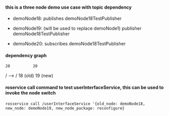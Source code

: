 #### this is a three node demo use case with topic dependency
- demoNode18: 
    publishes demoNode18TestPublisher

- demoNode19: (will be used to replace demoNode1)
    publisher demoNode18TestPublisher

- demoNode20:
    subscribes demoNode18TestPublisher

#### dependency graph
    20          20
   /    -->     /
  18 (old)     19 (new)

#### roservice call command to test userInterfaceService, this can be used to invoke the node switch
`rosservice call /userInterfaceService '{old_node: demoNode18, new_node: demoNode19, new_node_package: reconfigure}`
